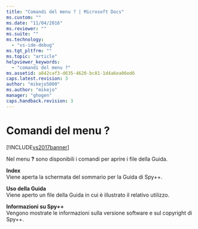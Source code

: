 ```yaml
---
title: "Comandi del menu ? | Microsoft Docs"
ms.custom: ""
ms.date: "11/04/2016"
ms.reviewer: ""
ms.suite: ""
ms.technology: 
  - "vs-ide-debug"
ms.tgt_pltfrm: ""
ms.topic: "article"
helpviewer_keywords: 
  - "comandi del menu ?"
ms.assetid: a842caf3-d635-4620-bc81-1d4a6ea06ed6
caps.latest.revision: 3
author: "mikejo5000"
ms.author: "mikejo"
manager: "ghogen"
caps.handback.revision: 3
---
```

# Comandi del menu ?
[!INCLUDE[vs2017banner](../code-quality/includes/vs2017banner.md)]

Nel menu **?** sono disponibili i comandi per aprire i file della Guida.  
  
 **Index**  
 Viene aperta la schermata del sommario per la Guida di Spy\+\+.  
  
 **Uso della Guida**  
 Viene aperto un file della Guida in cui è illustrato il relativo utilizzo.  
  
 **Informazioni su Spy\+\+**  
 Vengono mostrate le informazioni sulla versione software e sul copyright di Spy\+\+.